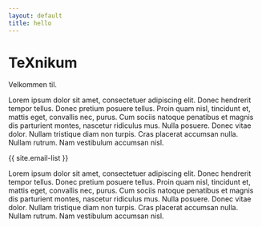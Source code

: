 ```yaml
---
layout: default
title: hello
---
```


# TeXnikum
Velkommen til.

Lorem ipsum dolor sit amet, consectetuer adipiscing elit. Donec hendrerit tempor tellus. Donec pretium posuere tellus. Proin quam nisl, tincidunt et, mattis eget, convallis nec, purus. Cum sociis natoque penatibus et magnis dis parturient montes, nascetur ridiculus mus. Nulla posuere. Donec vitae dolor. Nullam tristique diam non turpis. Cras placerat accumsan nulla. Nullam rutrum. Nam vestibulum accumsan nisl.

{{ site.email-list }}

Lorem ipsum dolor sit amet, consectetuer adipiscing elit. Donec hendrerit tempor tellus. Donec pretium posuere tellus. Proin quam nisl, tincidunt et, mattis eget, convallis nec, purus. Cum sociis natoque penatibus et magnis dis parturient montes, nascetur ridiculus mus. Nulla posuere. Donec vitae dolor. Nullam tristique diam non turpis. Cras placerat accumsan nulla. Nullam rutrum. Nam vestibulum accumsan nisl.
